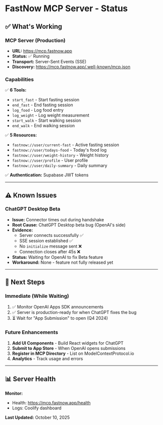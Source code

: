 # FastNow MCP Server - Status

## ✅ What's Working

### **MCP Server (Production)**
- **URL:** https://mcp.fastnow.app
- **Status:** ✅ Running
- **Transport:** Server-Sent Events (SSE)
- **Discovery:** https://mcp.fastnow.app/.well-known/mcp.json

### **Capabilities**
✅ **6 Tools:**
- `start_fast` - Start fasting session
- `end_fast` - End fasting session
- `log_food` - Log food entry
- `log_weight` - Log weight measurement
- `start_walk` - Start walking session
- `end_walk` - End walking session

✅ **5 Resources:**
- `fastnow://user/current-fast` - Active fasting session
- `fastnow://user/todays-food` - Today's food log
- `fastnow://user/weight-history` - Weight history
- `fastnow://user/profile` - User profile
- `fastnow://user/daily-summary` - Daily summary

✅ **Authentication:** Supabase JWT tokens

---

## ⚠️ Known Issues

### **ChatGPT Desktop Beta**
- **Issue:** Connector times out during handshake
- **Root Cause:** ChatGPT Desktop beta bug (OpenAI's side)
- **Evidence:** 
  - Server connects successfully ✅
  - SSE session established ✅
  - No `initialize` message sent ❌
  - Connection closes after 45s ❌
- **Status:** Waiting for OpenAI to fix Beta feature
- **Workaround:** None - feature not fully released yet

---

## 🚀 Next Steps

### **Immediate (While Waiting)**
1. ✅ Monitor OpenAI Apps SDK announcements
2. ✅ Server is production-ready for when ChatGPT fixes the bug
3. ⏳ Wait for "App Submission" to open (Q4 2024)

### **Future Enhancements**
1. **Add UI Components** - Build React widgets for ChatGPT
2. **Submit to App Store** - When OpenAI opens submissions
3. **Register in MCP Directory** - List on ModelContextProtocol.io
4. **Analytics** - Track usage and errors

---

## 📊 Server Health

**Monitor:** 
- Health: https://mcp.fastnow.app/health
- Logs: Coolify dashboard

**Last Updated:** October 10, 2025

